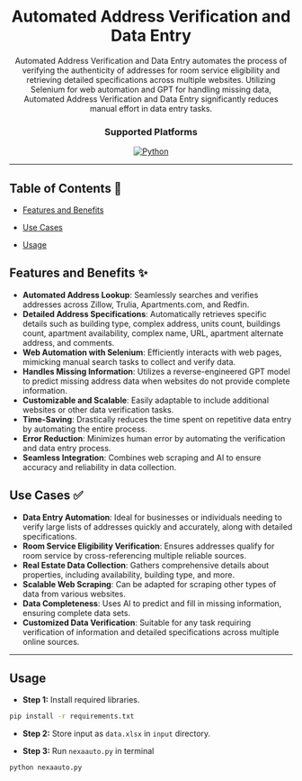 <div align="center">

# Automated Address Verification and Data Entry

<p id="intro">Automated Address Verification and Data Entry automates the process of verifying the authenticity of addresses for room service eligibility and retrieving detailed specifications across multiple websites. Utilizing Selenium for web automation and GPT for handling missing data, Automated Address Verification and Data Entry significantly reduces manual effort in data entry tasks.</p>

### Supported Platforms

[![Python](https://img.shields.io/badge/Python-3776AB?style=for-the-badge&logo=python&logoColor=white)]()

---

</div>

## Table of Contents 📝

- [Features and Benefits](#features-and-benefits-)
- [Use Cases](#use-cases-)

- [Usage](#usage)

## Features and Benefits ✨

- **Automated Address Lookup**: Seamlessly searches and verifies addresses across Zillow, Trulia, Apartments.com, and Redfin.
- **Detailed Address Specifications**: Automatically retrieves specific details such as building type, complex address, units count, buildings count, apartment availability, complex name, URL, apartment alternate address, and comments.
- **Web Automation with Selenium**: Efficiently interacts with web pages, mimicking manual search tasks to collect and verify data.
- **Handles Missing Information**: Utilizes a reverse-engineered GPT model to predict missing address data when websites do not provide complete information.
- **Customizable and Scalable**: Easily adaptable to include additional websites or other data verification tasks.
- **Time-Saving**: Drastically reduces the time spent on repetitive data entry by automating the entire process.
- **Error Reduction**: Minimizes human error by automating the verification and data entry process.
- **Seamless Integration**: Combines web scraping and AI to ensure accuracy and reliability in data collection.

## Use Cases ✅

- **Data Entry Automation**: Ideal for businesses or individuals needing to verify large lists of addresses quickly and accurately, along with detailed specifications.
- **Room Service Eligibility Verification**: Ensures addresses qualify for room service by cross-referencing multiple reliable sources.
- **Real Estate Data Collection**: Gathers comprehensive details about properties, including availability, building type, and more.
- **Scalable Web Scraping**: Can be adapted for scraping other types of data from various websites.
- **Data Completeness**: Uses AI to predict and fill in missing information, ensuring complete data sets.
- **Customized Data Verification**: Suitable for any task requiring verification of information and detailed specifications across multiple online sources.

---
## Usage

- **Step 1:** Install required libraries.

```bash
pip install -r requirements.txt
```

- **Step 2:** Store input as `data.xlsx` in `input` directory.

- **Step 3:** Run `nexaauto.py` in terminal

```bash
python nexaauto.py
```